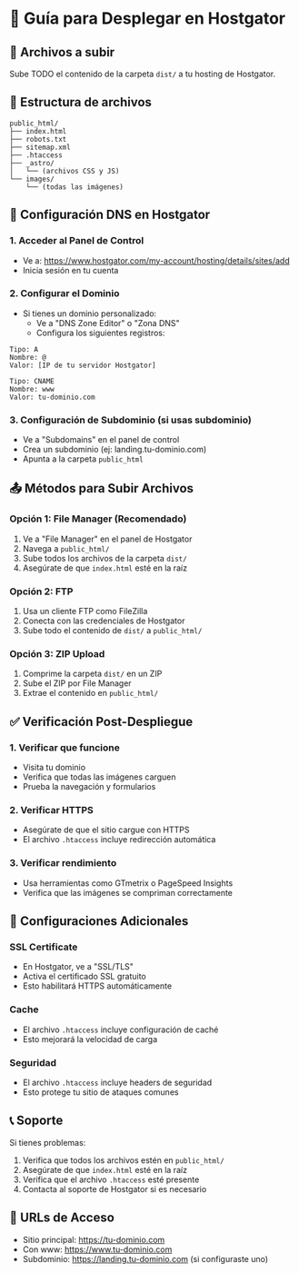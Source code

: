 # 🚀 Guía para Desplegar en Hostgator

## 📁 Archivos a subir
Sube TODO el contenido de la carpeta `dist/` a tu hosting de Hostgator.

## 📂 Estructura de archivos
```
public_html/
├── index.html
├── robots.txt
├── sitemap.xml
├── .htaccess
├── _astro/
│   └── (archivos CSS y JS)
└── images/
    └── (todas las imágenes)
```

## 🔧 Configuración DNS en Hostgator

### 1. Acceder al Panel de Control
- Ve a: https://www.hostgator.com/my-account/hosting/details/sites/add
- Inicia sesión en tu cuenta

### 2. Configurar el Dominio
- Si tienes un dominio personalizado:
  - Ve a "DNS Zone Editor" o "Zona DNS"
  - Configura los siguientes registros:

```
Tipo: A
Nombre: @
Valor: [IP de tu servidor Hostgator]

Tipo: CNAME
Nombre: www
Valor: tu-dominio.com
```

### 3. Configuración de Subdominio (si usas subdominio)
- Ve a "Subdomains" en el panel de control
- Crea un subdominio (ej: landing.tu-dominio.com)
- Apunta a la carpeta `public_html`

## 📤 Métodos para Subir Archivos

### Opción 1: File Manager (Recomendado)
1. Ve a "File Manager" en el panel de Hostgator
2. Navega a `public_html/`
3. Sube todos los archivos de la carpeta `dist/`
4. Asegúrate de que `index.html` esté en la raíz

### Opción 2: FTP
1. Usa un cliente FTP como FileZilla
2. Conecta con las credenciales de Hostgator
3. Sube todo el contenido de `dist/` a `public_html/`

### Opción 3: ZIP Upload
1. Comprime la carpeta `dist/` en un ZIP
2. Sube el ZIP por File Manager
3. Extrae el contenido en `public_html/`

## ✅ Verificación Post-Despliegue

### 1. Verificar que funcione
- Visita tu dominio
- Verifica que todas las imágenes carguen
- Prueba la navegación y formularios

### 2. Verificar HTTPS
- Asegúrate de que el sitio cargue con HTTPS
- El archivo `.htaccess` incluye redirección automática

### 3. Verificar rendimiento
- Usa herramientas como GTmetrix o PageSpeed Insights
- Verifica que las imágenes se compriman correctamente

## 🔧 Configuraciones Adicionales

### SSL Certificate
- En Hostgator, ve a "SSL/TLS"
- Activa el certificado SSL gratuito
- Esto habilitará HTTPS automáticamente

### Cache
- El archivo `.htaccess` incluye configuración de caché
- Esto mejorará la velocidad de carga

### Seguridad
- El archivo `.htaccess` incluye headers de seguridad
- Esto protege tu sitio de ataques comunes

## 📞 Soporte
Si tienes problemas:
1. Verifica que todos los archivos estén en `public_html/`
2. Asegúrate de que `index.html` esté en la raíz
3. Verifica que el archivo `.htaccess` esté presente
4. Contacta al soporte de Hostgator si es necesario

## 🎯 URLs de Acceso
- Sitio principal: https://tu-dominio.com
- Con www: https://www.tu-dominio.com
- Subdominio: https://landing.tu-dominio.com (si configuraste uno)
